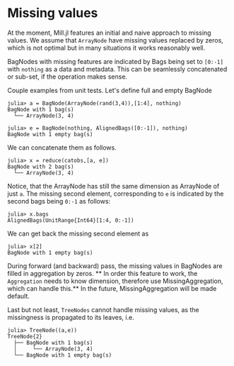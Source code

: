 # Missing values

At the moment, Mill.jl features an initial and naive approach to missing values. We assume that `ArrayNode` have missing values replaced by zeros, which is not optimal but in many situations it works reasonably well.

BagNodes with missing features are indicated by Bags being set to `[0:-1]` with `nothing` as a data and metadata. This can be seamlessly concatenated or sub-set, if the operation makes sense.

Couple examples from unit tests. Let's define full and empty BagNode
```
julia> a = BagNode(ArrayNode(rand(3,4)),[1:4], nothing)
BagNode with 1 bag(s)
  └── ArrayNode(3, 4)

julia> e = BagNode(nothing, AlignedBags([0:-1]), nothing)
BagNode with 1 empty bag(s)
```

We can concatenate them as follows.
```
julia> x = reduce(catobs,[a, e])
BagNode with 2 bag(s)
  └── ArrayNode(3, 4)
```
Notice, that the ArrayNode has still the same dimension as ArrayNode of just `a`. The missing second element, corresponding to `e` is indicated by the second bags being `0:-1` as follows:
```
julia> x.bags
AlignedBags(UnitRange{Int64}[1:4, 0:-1])
```

We can get back the missing second element as
```
julia> x[2]
BagNode with 1 empty bag(s)
```

During forward (and backward) pass, the missing values in BagNodes are filled in aggregation by zeros. ** In order this feature to work, the `Aggregation` needs to know dimension, therefore use MissingAggregation, which can handle this.** In the future, MissingAggregation will be made default.

Last but not least,
`TreeNodes` cannot handle missing values, as the missingness is propagated to its leaves, i.e.
```
julia> TreeNode((a,e))
TreeNode{2}
  ├── BagNode with 1 bag(s)
  │     └── ArrayNode(3, 4)
  └── BagNode with 1 empty bag(s)
```